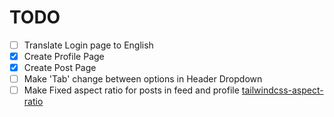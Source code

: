 # TODO
- [ ] Translate Login page to English
- [x] Create Profile Page
- [x] Create Post Page
- [ ] Make 'Tab' change between options in Header Dropdown
- [ ] Make Fixed aspect ratio for posts in feed and profile [tailwindcss-aspect-ratio](https://github.com/tailwindlabs/tailwindcss-aspect-ratio)